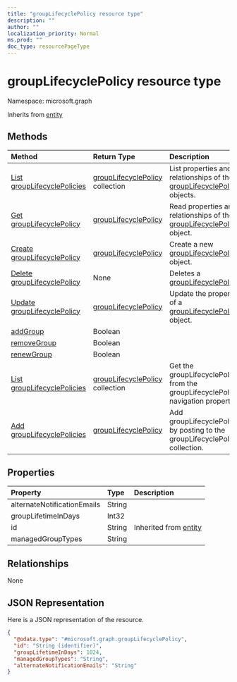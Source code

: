 ```yaml
---
title: "groupLifecyclePolicy resource type"
description: ""
author: ""
localization_priority: Normal
ms.prod: ""
doc_type: resourcePageType
---
```


# groupLifecyclePolicy resource type


Namespace: microsoft.graph




Inherits from [entity](../resources/entity.md)

## Methods
|Method|Return Type|Description|
|:---|:---|:---|
|[List groupLifecyclePolicies](../api/grouplifecyclepolicy-list.md)|[groupLifecyclePolicy](../resources/grouplifecyclepolicy.md) collection|List properties and relationships of the [groupLifecyclePolicy](../resources/grouplifecyclepolicy.md) objects.|
|[Get groupLifecyclePolicy](../api/grouplifecyclepolicy-get.md)|[groupLifecyclePolicy](../resources/grouplifecyclepolicy.md)|Read properties and relationships of the [groupLifecyclePolicy](../resources/grouplifecyclepolicy.md) object.|
|[Create groupLifecyclePolicy](../api/grouplifecyclepolicy-post-grouplifecyclepolicies.md)|[groupLifecyclePolicy](../resources/grouplifecyclepolicy.md)|Create a new [groupLifecyclePolicy](../resources/grouplifecyclepolicy.md) object.|
|[Delete groupLifecyclePolicy](../api/grouplifecyclepolicy-delete.md)|None|Deletes a [groupLifecyclePolicy](../resources/grouplifecyclepolicy.md).|
|[Update groupLifecyclePolicy](../api/grouplifecyclepolicy-update.md)|[groupLifecyclePolicy](../resources/grouplifecyclepolicy.md)|Update the properties of a [groupLifecyclePolicy](../resources/grouplifecyclepolicy.md) object.|
|[addGroup](../api/grouplifecyclepolicy-addgroup.md)|Boolean||
|[removeGroup](../api/grouplifecyclepolicy-removegroup.md)|Boolean||
|[renewGroup](../api/grouplifecyclepolicy-renewgroup.md)|Boolean||
|[List groupLifecyclePolicies](../api/group-list-grouplifecyclepolicies.md)|[groupLifecyclePolicy](../resources/grouplifecyclepolicy.md) collection|Get the groupLifecyclePolicies from the groupLifecyclePolicies navigation property.|
|[Add groupLifecyclePolicies](../api/group-post-grouplifecyclepolicies.md)|[groupLifecyclePolicy](../resources/grouplifecyclepolicy.md)|Add groupLifecyclePolicies by posting to the groupLifecyclePolicies collection.|

## Properties
|Property|Type|Description|
|:---|:---|:---|
|alternateNotificationEmails|String||
|groupLifetimeInDays|Int32||
|id|String| Inherited from [entity](../resources/entity.md)|
|managedGroupTypes|String||

## Relationships
None

## JSON Representation
Here is a JSON representation of the resource.
<!-- {
  "blockType": "resource",
  "keyProperty": "id",
  "@odata.type": "microsoft.graph.groupLifecyclePolicy",
  "baseType": "microsoft.graph.entity",
  "openType": false
}
-->
``` json
{
  "@odata.type": "#microsoft.graph.groupLifecyclePolicy",
  "id": "String (identifier)",
  "groupLifetimeInDays": 1024,
  "managedGroupTypes": "String",
  "alternateNotificationEmails": "String"
}
```

